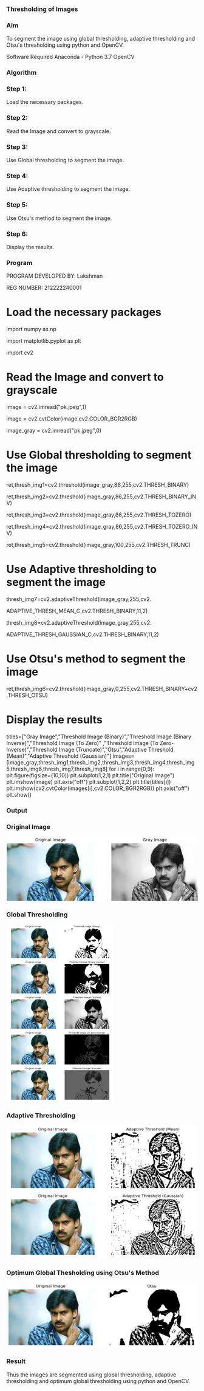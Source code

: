 ### Thresholding of Images

### Aim

To segment the image using global thresholding, adaptive thresholding and Otsu's thresholding using python and OpenCV.

Software Required
Anaconda - Python 3.7
OpenCV

### Algorithm

### Step 1:

Load the necessary packages.

### Step 2:

Read the Image and convert to grayscale.

### Step 3:

Use Global thresholding to segment the image.

### Step 4:

Use Adaptive thresholding to segment the image.

### Step 5:

Use Otsu's method to segment the image.

### Step 6:

Display the results.

### Program

PROGRAM DEVELOPED BY: Lakshman

REG NUMBER: 212222240001

# Load the necessary packages

import numpy as np

import matplotlib.pyplot as plt

import cv2

# Read the Image and convert to grayscale

image = cv2.imread("pk.jpeg",1)

image = cv2.cvtColor(image,cv2.COLOR_BGR2RGB)

image_gray = cv2.imread("pk.jpeg",0)

# Use Global thresholding to segment the image

ret,thresh_img1=cv2.threshold(image_gray,86,255,cv2.THRESH_BINARY)

ret,thresh_img2=cv2.threshold(image_gray,86,255,cv2.THRESH_BINARY_INV)

ret,thresh_img3=cv2.threshold(image_gray,86,255,cv2.THRESH_TOZERO)

ret,thresh_img4=cv2.threshold(image_gray,86,255,cv2.THRESH_TOZERO_INV)

ret,thresh_img5=cv2.threshold(image_gray,100,255,cv2.THRESH_TRUNC)


# Use Adaptive thresholding to segment the image

thresh_img7=cv2.adaptiveThreshold(image_gray,255,cv2.

ADAPTIVE_THRESH_MEAN_C,cv2.THRESH_BINARY,11,2)

thresh_img8=cv2.adaptiveThreshold(image_gray,255,cv2.

ADAPTIVE_THRESH_GAUSSIAN_C,cv2.THRESH_BINARY,11,2)

# Use Otsu's method to segment the image 

ret,thresh_img6=cv2.threshold(image_gray,0,255,cv2.THRESH_BINARY+cv2.THRESH_OTSU)

# Display the results

titles=["Gray Image","Threshold Image (Binary)","Threshold Image (Binary Inverse)","Threshold Image (To Zero)"
       ,"Threshold Image (To Zero-Inverse)","Threshold Image (Truncate)","Otsu","Adaptive Threshold (Mean)","Adaptive Threshold (Gaussian)"]
images=[image_gray,thresh_img1,thresh_img2,thresh_img3,thresh_img4,thresh_img5,thresh_img6,thresh_img7,thresh_img8]
for i in range(0,9):
    plt.figure(figsize=(10,10))
    plt.subplot(1,2,1)
    plt.title("Original Image")
    plt.imshow(image)
    plt.axis("off")
    plt.subplot(1,2,2)
    plt.title(titles[i])
    plt.imshow(cv2.cvtColor(images[i],cv2.COLOR_BGR2RGB))
    plt.axis("off")
    plt.show()

### Output

### Original Image
![OUTPUT](/1.png)

### Global Thresholding
![OUTPUT](/2.png)

### Adaptive Thresholding
![OUTPUT](/3.png)

### Optimum Global Thesholding using Otsu's Method
![OUTPUT](/4.png)

### Result

Thus the images are segmented using global thresholding, adaptive thresholding and optimum global thresholding using python and OpenCV.